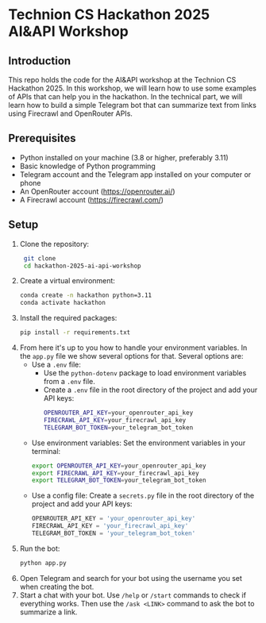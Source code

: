 # Technion CS Hackathon 2025 AI&API Workshop

## Introduction
This repo holds the code for the AI&API workshop at the Technion CS Hackathon 2025.
In this workshop, we will learn how to use some examples of APIs that can help you in the hackathon.
In the technical part, we will learn how to build a simple Telegram bot that can summarize text from links using Firecrawl and OpenRouter APIs.

## Prerequisites
- Python installed on your machine (3.8 or higher, preferably 3.11)
- Basic knowledge of Python programming
- Telegram account and the Telegram app installed on your computer or phone
- An OpenRouter account (https://openrouter.ai/)
- A Firecrawl account (https://firecrawl.com/)

## Setup
1. Clone the repository:
   ```bash
    git clone
    cd hackathon-2025-ai-api-workshop
    ```
2. Create a virtual environment:
    ```bash
    conda create -n hackathon python=3.11
    conda activate hackathon
    ```
3. Install the required packages:
    ```bash
    pip install -r requirements.txt
    ```
4. From here it's up to you how to handle your environment variables. In the `app.py` file we show several options for that.
   Several options are:
    - Use a `.env` file: 
      - Use the `python-dotenv` package to load environment variables from a `.env` file.
      - Create a `.env` file in the root directory of the project and add your API keys:
        ```bash
        OPENROUTER_API_KEY=your_openrouter_api_key
        FIRECRAWL_API_KEY=your_firecrawl_api_key
        TELEGRAM_BOT_TOKEN=your_telegram_bot_token
        ```
    - Use environment variables:
      Set the environment variables in your terminal:
      ```bash
      export OPENROUTER_API_KEY=your_openrouter_api_key
      export FIRECRAWL_API_KEY=your_firecrawl_api_key
      export TELEGRAM_BOT_TOKEN=your_telegram_bot_token
      ```
    - Use a config file:
      Create a `secrets.py` file in the root directory of the project and add your API keys:
      ```python
      OPENROUTER_API_KEY = 'your_openrouter_api_key'
      FIRECRAWL_API_KEY = 'your_firecrawl_api_key'
      TELEGRAM_BOT_TOKEN = 'your_telegram_bot_token'
      ```
5. Run the bot:
    ```bash
    python app.py
    ```
6. Open Telegram and search for your bot using the username you set when creating the bot.
7. Start a chat with your bot. Use `/help` or `/start` commands to check if everything works. Then use the `/ask <LINK>` command to ask the bot to summarize a link.